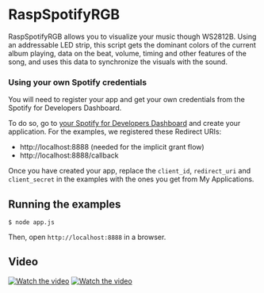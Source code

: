 # RaspSpotifyRGB

RaspSpotifyRGB allows you to visualize your music though WS2812B. Using an addressable LED strip, this script gets the dominant colors of the current album playing, data on the beat, volume, timing and other features of the song, and uses this data to synchronize the visuals with the sound.

### Using your own Spotify credentials
You will need to register your app and get your own credentials from the Spotify for Developers Dashboard.

To do so, go to [your Spotify for Developers Dashboard](https://beta.developer.spotify.com/dashboard) and create your application. For the examples, we registered these Redirect URIs:

* http://localhost:8888 (needed for the implicit grant flow)
* http://localhost:8888/callback

Once you have created your app, replace the `client_id`, `redirect_uri` and `client_secret` in the examples with the ones you get from My Applications.

## Running the examples

    $ node app.js

Then, open `http://localhost:8888` in a browser.

## Video

[![Watch the video](https://img.youtube.com/vi/jNMcFdm7BTY/maxresdefault.jpg)](https://youtu.be/jNMcFdm7BTY)
[![Watch the video](https://img.youtube.com/vi/_fMq2rnl_FY/maxresdefault.jpg)](https://youtu.be/_fMq2rnl_FY)


